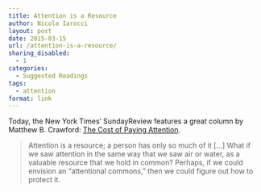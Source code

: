 ```yaml
---
title: Attention is a Resource
author: Nicola Iarocci
layout: post
date: 2015-03-15
url: /attention-is-a-resource/
sharing_disabled:
  - 1
categories:
  - Suggested Readings
tags:
  - attention
format: link
---
```

Today, the New York Times&#8217; SundayReview features a great column by Matthew B. Crawford: [The Cost of Paying Attention][1].

> Attention is a resource; a person has only so much of it [&#8230;] What if we saw attention in the same way that we saw air or water, as a valuable resource that we hold in common? Perhaps, if we could envision an “attentional commons,” then we could figure out how to protect it.

 [1]: http://www.nytimes.com/2015/03/08/opinion/sunday/the-cost-of-paying-attention.html
